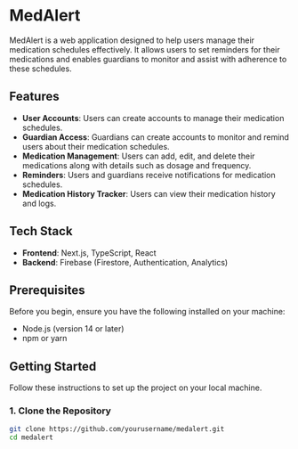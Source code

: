 # MedAlert

MedAlert is a web application designed to help users manage their medication schedules effectively. It allows users to set reminders for their medications and enables guardians to monitor and assist with adherence to these schedules.

## Features

- **User Accounts**: Users can create accounts to manage their medication schedules.
- **Guardian Access**: Guardians can create accounts to monitor and remind users about their medication schedules.
- **Medication Management**: Users can add, edit, and delete their medications along with details such as dosage and frequency.
- **Reminders**: Users and guardians receive notifications for medication schedules.
- **Medication History Tracker**: Users can view their medication history and logs.

## Tech Stack

- **Frontend**: Next.js, TypeScript, React
- **Backend**: Firebase (Firestore, Authentication, Analytics)

## Prerequisites

Before you begin, ensure you have the following installed on your machine:

- Node.js (version 14 or later)
- npm or yarn

## Getting Started

Follow these instructions to set up the project on your local machine.

### 1. Clone the Repository

```bash
git clone https://github.com/yourusername/medalert.git
cd medalert
